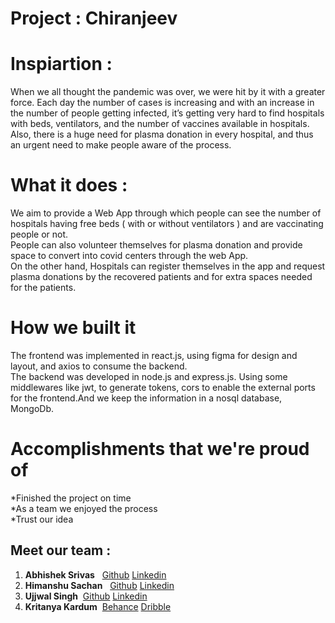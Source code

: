 # Project : Chiranjeev
# Inspiartion : 
When we all thought the pandemic was over, we were hit by it with a greater force. Each day the number of cases is increasing and with an increase in the number of people getting infected, it’s getting very hard to find hospitals with beds, ventilators, and the number of vaccines available in hospitals. <br>
Also, there is a huge need for plasma donation in every hospital, and thus an urgent need to make people aware of the process.
# What it does :
We aim to provide a Web App through which people can see the number of hospitals having free beds ( with or without ventilators ) and are vaccinating people or not. <br>
People can also volunteer themselves for plasma donation and provide space to convert into covid centers through the web App.<br>
On the other hand, Hospitals can register themselves in the app and request plasma donations by the recovered patients and for extra spaces needed for the patients. 
# How we built it
The frontend was implemented in react.js, using figma for design and layout, and axios to consume the backend.<br>
The backend was developed in node.js and express.js. Using some middlewares like jwt, to generate tokens, cors to enable the external ports for the frontend.And we keep the information in a nosql database, MongoDb.
# Accomplishments that we're proud of
*Finished the project on time <br>
*As a team we enjoyed the process<br> *Trust our idea

## Meet our team :
1. __Abhishek Srivas__ &nbsp; <a href="https://github.com/AbhishekSrivas114319">Github</a> <a href="https://www.linkedin.com/in/abhishek-srivas-8421611a1/">Linkedin</a>
2. __Himanshu Sachan__ &nbsp; <a href="https://github.com/h01sachan">Github</a> <a href="https://www.linkedin.com/in/----/">Linkedin</a>
3. __Ujjwal Singh__ &nbsp;<a href="https://github.com/UjjwalSingh1908">Github</a> <a href="https://www.linkedin.com/in/ujjwal-singh-1b6a821b2/">Linkedin</a>
4. __Kritanya Kardum__  &nbsp;<a href="https://www.behance.net/kirtanyakardum">Behance</a> <a href="https://dribbble.com/kirtanya">Dribble</a>

